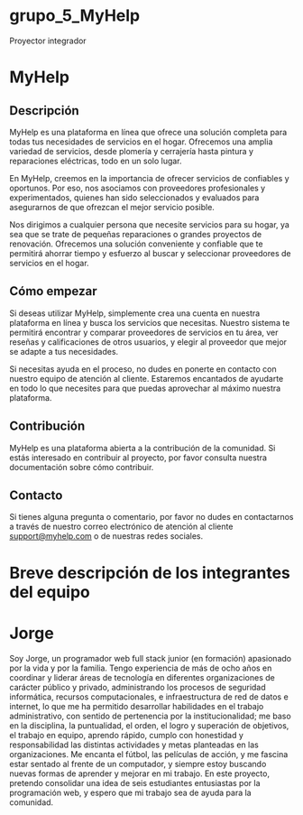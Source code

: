 # grupo_5_MyHelp
Proyector integrador

# MyHelp

## Descripción

MyHelp es una plataforma en línea que ofrece una solución completa para todas tus necesidades de servicios en el hogar. Ofrecemos una amplia variedad de servicios, desde plomería y cerrajería hasta pintura y reparaciones eléctricas, todo en un solo lugar.

En MyHelp, creemos en la importancia de ofrecer servicios de confiables y oportunos. Por eso, nos asociamos con proveedores profesionales y experimentados, quienes han sido seleccionados y evaluados para asegurarnos de que ofrezcan el mejor servicio posible.

Nos dirigimos a cualquier persona que necesite servicios para su hogar, ya sea que se trate de pequeñas reparaciones o grandes proyectos de renovación. Ofrecemos una solución conveniente y confiable que te permitirá ahorrar tiempo y esfuerzo al buscar y seleccionar proveedores de servicios en el hogar.

## Cómo empezar

Si deseas utilizar MyHelp, simplemente crea una cuenta en nuestra plataforma en línea y busca los servicios que necesitas. Nuestro sistema te permitirá encontrar y comparar proveedores de servicios en tu área, ver reseñas y calificaciones de otros usuarios, y elegir al proveedor que mejor se adapte a tus necesidades.

Si necesitas ayuda en el proceso, no dudes en ponerte en contacto con nuestro equipo de atención al cliente. Estaremos encantados de ayudarte en todo lo que necesites para que puedas aprovechar al máximo nuestra plataforma.

## Contribución

MyHelp es una plataforma abierta a la contribución de la comunidad. Si estás interesado en contribuir al proyecto, por favor consulta nuestra documentación sobre cómo contribuir.

## Contacto

Si tienes alguna pregunta o comentario, por favor no dudes en contactarnos a través de nuestro correo electrónico de atención al cliente support@myhelp.com o de nuestras redes sociales.


# Breve descripción de los integrantes del equipo

# Jorge

Soy Jorge, un programador web full stack junior (en formación) apasionado por la vida y por la familia. Tengo experiencia de más de ocho años en coordinar y liderar áreas de tecnología en diferentes organizaciones de carácter público y privado, administrando los procesos de seguridad informática, recursos computacionales, e infraestructura de red de datos e internet, lo que me ha permitido desarrollar habilidades en el trabajo administrativo, con sentido de pertenencia por la institucionalidad; me baso en la disciplina, la puntualidad, el orden, el logro y superación de objetivos, el trabajo en equipo, aprendo rápido, cumplo con honestidad y responsabilidad las distintas actividades y metas planteadas en las organizaciones. Me encanta el fútbol, las películas de acción, y me fascina estar sentado al frente de un computador, y siempre estoy buscando nuevas formas de aprender y mejorar en mi trabajo. En este proyecto, pretendo consolidar una idea de seis estudiantes entusiastas por la programación web, y espero que mi trabajo sea de ayuda para la comunidad.
